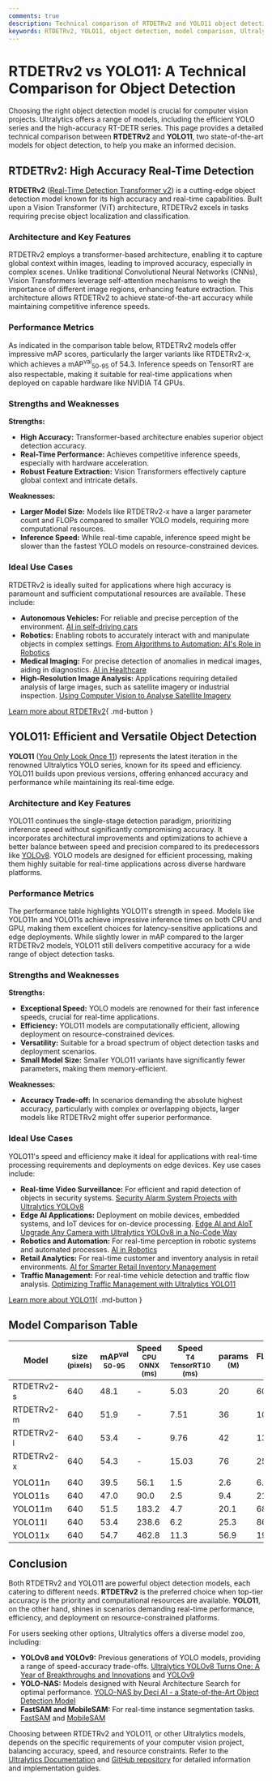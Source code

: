 ```yaml
---
comments: true
description: Technical comparison of RTDETRv2 and YOLO11 object detection models, focusing on architecture, performance, and use cases.
keywords: RTDETRv2, YOLO11, object detection, model comparison, Ultralytics, AI, computer vision, performance metrics, architecture
---
```


# RTDETRv2 vs YOLO11: A Technical Comparison for Object Detection

Choosing the right object detection model is crucial for computer vision projects. Ultralytics offers a range of models, including the efficient YOLO series and the high-accuracy RT-DETR series. This page provides a detailed technical comparison between **RTDETRv2** and **YOLO11**, two state-of-the-art models for object detection, to help you make an informed decision.

<script async src="https://cdn.jsdelivr.net/npm/chart.js@3.9.1/dist/chart.min.js"></script>
<script defer src="../../javascript/benchmark.js"></script>

<canvas id="modelComparisonChart" width="1024" height="400" active-models='["RTDETRv2", "YOLO11"]'></canvas>

## RTDETRv2: High Accuracy Real-Time Detection

**RTDETRv2** ([Real-Time Detection Transformer v2](https://docs.ultralytics.com/models/rtdetr/)) is a cutting-edge object detection model known for its high accuracy and real-time capabilities. Built upon a Vision Transformer (ViT) architecture, RTDETRv2 excels in tasks requiring precise object localization and classification.

### Architecture and Key Features

RTDETRv2 employs a transformer-based architecture, enabling it to capture global context within images, leading to improved accuracy, especially in complex scenes. Unlike traditional Convolutional Neural Networks (CNNs), Vision Transformers leverage self-attention mechanisms to weigh the importance of different image regions, enhancing feature extraction. This architecture allows RTDETRv2 to achieve state-of-the-art accuracy while maintaining competitive inference speeds.

### Performance Metrics

As indicated in the comparison table below, RTDETRv2 models offer impressive mAP scores, particularly the larger variants like RTDETRv2-x, which achieves a mAP<sup>val</sup><sub>50-95</sub> of 54.3. Inference speeds on TensorRT are also respectable, making it suitable for real-time applications when deployed on capable hardware like NVIDIA T4 GPUs.

### Strengths and Weaknesses

**Strengths:**

- **High Accuracy:** Transformer-based architecture enables superior object detection accuracy.
- **Real-Time Performance:** Achieves competitive inference speeds, especially with hardware acceleration.
- **Robust Feature Extraction:** Vision Transformers effectively capture global context and intricate details.

**Weaknesses:**

- **Larger Model Size:** Models like RTDETRv2-x have a larger parameter count and FLOPs compared to smaller YOLO models, requiring more computational resources.
- **Inference Speed:** While real-time capable, inference speed might be slower than the fastest YOLO models on resource-constrained devices.

### Ideal Use Cases

RTDETRv2 is ideally suited for applications where high accuracy is paramount and sufficient computational resources are available. These include:

- **Autonomous Vehicles:** For reliable and precise perception of the environment. [AI in self-driving cars](https://www.ultralytics.com/solutions/ai-in-self-driving)
- **Robotics:** Enabling robots to accurately interact with and manipulate objects in complex settings. [From Algorithms to Automation: AI's Role in Robotics](https://www.ultralytics.com/blog/from-algorithms-to-automation-ais-role-in-robotics)
- **Medical Imaging:** For precise detection of anomalies in medical images, aiding in diagnostics. [AI in Healthcare](https://www.ultralytics.com/solutions/ai-in-healthcare)
- **High-Resolution Image Analysis:** Applications requiring detailed analysis of large images, such as satellite imagery or industrial inspection. [Using Computer Vision to Analyse Satellite Imagery](https://www.ultralytics.com/blog/using-computer-vision-to-analyse-satellite-imagery)

[Learn more about RTDETRv2](https://docs.ultralytics.com/models/rtdetr/){ .md-button }

## YOLO11: Efficient and Versatile Object Detection

**YOLO11** ([You Only Look Once 11](https://docs.ultralytics.com/models/yolo11/)) represents the latest iteration in the renowned Ultralytics YOLO series, known for its speed and efficiency. YOLO11 builds upon previous versions, offering enhanced accuracy and performance while maintaining its real-time edge.

### Architecture and Key Features

YOLO11 continues the single-stage detection paradigm, prioritizing inference speed without significantly compromising accuracy. It incorporates architectural improvements and optimizations to achieve a better balance between speed and precision compared to its predecessors like [YOLOv8](https://docs.ultralytics.com/models/yolov8/). YOLO models are designed for efficient processing, making them highly suitable for real-time applications across diverse hardware platforms.

### Performance Metrics

The performance table highlights YOLO11's strength in speed. Models like YOLO11n and YOLO11s achieve impressive inference times on both CPU and GPU, making them excellent choices for latency-sensitive applications and edge deployments. While slightly lower in mAP compared to the larger RTDETRv2 models, YOLO11 still delivers competitive accuracy for a wide range of object detection tasks.

### Strengths and Weaknesses

**Strengths:**

- **Exceptional Speed:** YOLO models are renowned for their fast inference speeds, crucial for real-time applications.
- **Efficiency:** YOLO11 models are computationally efficient, allowing deployment on resource-constrained devices.
- **Versatility:** Suitable for a broad spectrum of object detection tasks and deployment scenarios.
- **Small Model Size:** Smaller YOLO11 variants have significantly fewer parameters, making them memory-efficient.

**Weaknesses:**

- **Accuracy Trade-off:** In scenarios demanding the absolute highest accuracy, particularly with complex or overlapping objects, larger models like RTDETRv2 might offer superior performance.

### Ideal Use Cases

YOLO11's speed and efficiency make it ideal for applications with real-time processing requirements and deployments on edge devices. Key use cases include:

- **Real-time Video Surveillance:** For efficient and rapid detection of objects in security systems. [Security Alarm System Projects with Ultralytics YOLOv8](https://www.ultralytics.com/blog/security-alarm-system-projects-with-ultralytics-yolov8)
- **Edge AI Applications:** Deployment on mobile devices, embedded systems, and IoT devices for on-device processing. [Edge AI and AIoT Upgrade Any Camera with Ultralytics YOLOv8 in a No-Code Way](https://www.ultralytics.com/blog/edge-ai-and-aiot-upgrade-any-camera-with-ultralytics-yolov8-in-a-no-code-way)
- **Robotics and Automation:** For real-time perception in robotic systems and automated processes. [AI in Robotics](https://www.ultralytics.com/glossary/robotics)
- **Retail Analytics:** For real-time customer and inventory analysis in retail environments. [AI for Smarter Retail Inventory Management](https://www.ultralytics.com/blog/ai-for-smarter-retail-inventory-management)
- **Traffic Management:** For real-time vehicle detection and traffic flow analysis. [Optimizing Traffic Management with Ultralytics YOLO11](https://www.ultralytics.com/blog/optimizingtraffic-management-with-ultralytics-yolo11)

[Learn more about YOLO11](https://docs.ultralytics.com/models/yolo11/){ .md-button }

## Model Comparison Table

| Model      | size<br><sup>(pixels) | mAP<sup>val<br>50-95 | Speed<br><sup>CPU ONNX<br>(ms) | Speed<br><sup>T4 TensorRT10<br>(ms) | params<br><sup>(M) | FLOPs<br><sup>(B) |
| ---------- | --------------------- | -------------------- | ------------------------------ | ----------------------------------- | ------------------ | ----------------- |
| RTDETRv2-s | 640                   | 48.1                 | -                              | 5.03                                | 20                 | 60                |
| RTDETRv2-m | 640                   | 51.9                 | -                              | 7.51                                | 36                 | 100               |
| RTDETRv2-l | 640                   | 53.4                 | -                              | 9.76                                | 42                 | 136               |
| RTDETRv2-x | 640                   | 54.3                 | -                              | 15.03                               | 76                 | 259               |
|            |                       |                      |                                |                                     |                    |                   |
| YOLO11n    | 640                   | 39.5                 | 56.1                           | 1.5                                 | 2.6                | 6.5               |
| YOLO11s    | 640                   | 47.0                 | 90.0                           | 2.5                                 | 9.4                | 21.5              |
| YOLO11m    | 640                   | 51.5                 | 183.2                          | 4.7                                 | 20.1               | 68.0              |
| YOLO11l    | 640                   | 53.4                 | 238.6                          | 6.2                                 | 25.3               | 86.9              |
| YOLO11x    | 640                   | 54.7                 | 462.8                          | 11.3                                | 56.9               | 194.9             |

## Conclusion

Both RTDETRv2 and YOLO11 are powerful object detection models, each catering to different needs. **RTDETRv2** is the preferred choice when top-tier accuracy is the priority and computational resources are available. **YOLO11**, on the other hand, shines in scenarios demanding real-time performance, efficiency, and deployment on resource-constrained platforms.

For users seeking other options, Ultralytics offers a diverse model zoo, including:

- **YOLOv8 and YOLOv9:** Previous generations of YOLO models, providing a range of speed-accuracy trade-offs. [Ultralytics YOLOv8 Turns One: A Year of Breakthroughs and Innovations](https://www.ultralytics.com/blog/ultralytics-yolov8-turns-one-a-year-of-breakthroughs-and-innovations) and [YOLOv9](https://docs.ultralytics.com/models/yolov9/)
- **YOLO-NAS:** Models designed with Neural Architecture Search for optimal performance. [YOLO-NAS by Deci AI - a State-of-the-Art Object Detection Model](https://docs.ultralytics.com/models/yolo-nas/)
- **FastSAM and MobileSAM:** For real-time instance segmentation tasks. [FastSAM](https://docs.ultralytics.com/models/fast-sam/) and [MobileSAM](https://docs.ultralytics.com/models/mobile-sam/)

Choosing between RTDETRv2 and YOLO11, or other Ultralytics models, depends on the specific requirements of your computer vision project, balancing accuracy, speed, and resource constraints. Refer to the [Ultralytics Documentation](https://docs.ultralytics.com/models/) and [GitHub repository](https://github.com/ultralytics/ultralytics) for detailed information and implementation guides.
